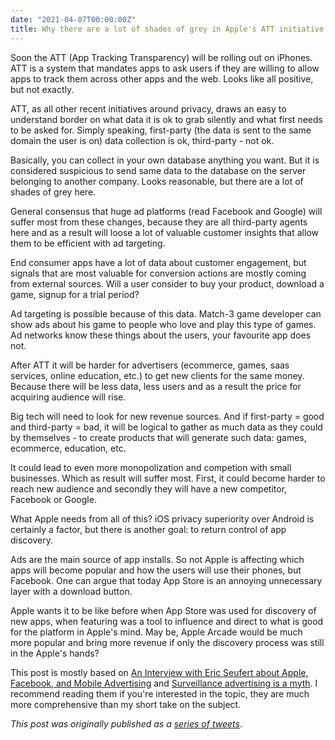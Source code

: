 ```yaml
---
date: "2021-04-07T00:00:00Z"
title: Why there are a lot of shades of grey in Apple's ATT initiative
---
```

Soon the ATT (App Tracking Transparency) will be rolling out on iPhones. ATT is a system that mandates apps to ask users if they are willing to allow apps to track them across other apps and the web. Looks like all positive, but not exactly.

ATT, as all other recent initiatives around privacy, draws an easy to understand border on what data it is ok to grab silently and what first needs to be asked for. Simply speaking, first-party (the data is sent to the same domain the user is on) data collection is ok, third-party - not ok.

Basically, you can collect in your own database anything you want. But it is considered suspicious to send same data to the database on the server belonging to another company. Looks reasonable, but there are a lot of shades of grey here.

General consensus that huge ad platforms (read Facebook and Google) will suffer most from these changes, because they are all third-party agents here and as a result will loose a lot of valuable customer insights that allow them to be efficient with ad targeting.

End consumer apps have a lot of data about customer engagement, but signals that are most valuable for conversion actions are mostly coming from external sources. Will a user consider to buy your product, download a game, signup for a trial period?

Ad targeting is possible because of this data. Match-3 game developer can show ads about his game to people who love and play this type of games. Ad networks know these things about the users, your favourite app does not.

After ATT it will be harder for advertisers (ecommerce, games, saas services, online education, etc.) to get new clients for the same money. Because there will be less data, less users and as a result the price for acquiring audience will rise.

Big tech will need to look for new revenue sources. And if first-party = good and third-party = bad, it will be logical to gather as much data as they could by themselves - to create products that will generate such data: games, ecommerce, education, etc.

It could lead to even more monopolization and competion with small businesses. Which as result will suffer most. First, it could become harder to reach new audience and secondly they will have a new competitor, Facebook or Google.

What Apple needs from all of this? iOS privacy superiority over Android is certainly a factor, but there is another goal: to return control of app discovery.

Ads are the main source of app installs. So not Apple is affecting which apps will become popular and how the users will use their phones, but Facebook. One can argue that today App Store is an annoying unnecessary layer with a download button.

Apple wants it to be like before when App Store was used for discovery of new apps, when featuring was a tool to influence and direct to what is good for the platform in Apple's mind. May be, Apple Arcade would be much more popular and bring more revenue if only the discovery process was still in the Apple's hands?

This post is mostly based on [An Interview with Eric Seufert about Apple, Facebook, and Mobile Advertising](https://stratechery.com/2021/an-interview-with-eric-seufert-about-apple-facebook-and-mobile-advertising/)  and [Surveillance advertising is a myth](https://mobiledevmemo.com/surveillance-advertising-is-a-myth/). I recommend reading them if you're interested in the topic, they are much more comprehensive than my short take on the subject.

_This post was originally published as a [series of tweets](https://twitter.com/accujazz/status/1376563329431388163)_.